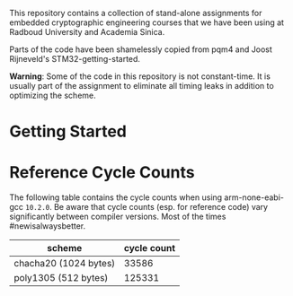This repository contains a collection of stand-alone assignments for embedded
cryptographic engineering courses that we have been using at Radboud University
and Academia Sinica.

Parts of the code have been shamelessly copied from pqm4 and Joost Rijneveld's
STM32-getting-started.

**Warning**: Some of the code in this repository is not constant-time. It is
usually part of the assignment to eliminate all timing leaks in addition to
optimizing the scheme.


# Getting Started


# Reference Cycle Counts

The following table contains the cycle counts when using arm-none-eabi-gcc `10.2.0`.
Be aware that cycle counts (esp. for reference code) vary significantly between
compiler versions. Most of the times #newisalwaysbetter.


| scheme                | cycle count |
| --------------------- | ----------- |
| chacha20 (1024 bytes) | 33586       |
| poly1305 (512 bytes)  | 125331      |